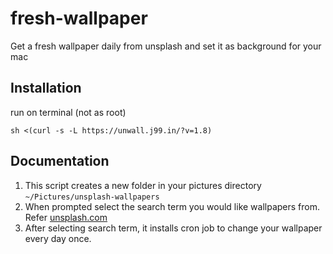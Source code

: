 # fresh-wallpaper
Get a fresh wallpaper daily from unsplash and set it as background for your mac

## Installation 
run on terminal (not as root)

    sh <(curl -s -L https://unwall.j99.in/?v=1.8)

## Documentation

1. This script creates a new folder in your pictures directory `~/Pictures/unsplash-wallpapers`
2. When prompted select the search term you would like wallpapers from. Refer [unsplash.com](https://unsplash.com)
3. After selecting search term, it installs cron job to change your wallpaper every day once.